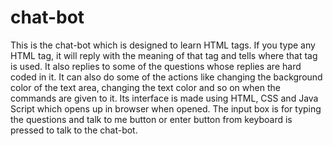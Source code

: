 # chat-bot
This is the chat-bot which is designed to learn HTML tags. If you type any HTML tag, it will reply with the meaning of that tag and 
tells where that tag is used.
It also replies to some of the questions whose replies are hard coded in it.
It can also do some of the actions like changing the background color of the text area, changing the text color and so on when the
commands are given to it.
Its interface is made using HTML, CSS and Java Script which opens up in browser when opened.
The input box is for typing the questions and talk to me button or enter button from keyboard is pressed to talk to the chat-bot.
